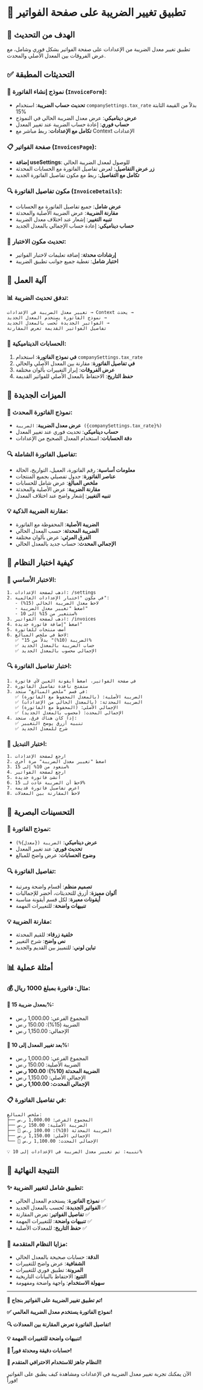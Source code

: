 # 🧮 تطبيق تغيير الضريبة على صفحة الفواتير

## 🎯 الهدف من التحديث
تطبيق تغيير معدل الضريبة من الإعدادات على صفحة الفواتير بشكل فوري وشامل، مع عرض الفروقات بين المعدل الأصلي والمحدث.

## ✅ التحديثات المطبقة

### 📄 **نموذج إنشاء الفاتورة** (`InvoiceForm`):
- **تحديث حساب الضريبة**: استخدام `companySettings.tax_rate` بدلاً من القيمة الثابتة 15%
- **عرض ديناميكي**: عرض معدل الضريبة الحالي في النموذج
- **حساب فوري**: إعادة حساب الضريبة عند تغيير المعدل
- **تكامل مع الإعدادات**: ربط مباشر مع Context الإعدادات

### 📋 **صفحة الفواتير** (`InvoicesPage`):
- **إضافة useSettings**: للوصول لمعدل الضريبة الحالي
- **زر عرض التفاصيل**: لعرض تفاصيل الفاتورة مع الحسابات المحدثة
- **تكامل مع التفاصيل**: ربط مع مكون تفاصيل الفاتورة الجديد

### 🔍 **مكون تفاصيل الفاتورة** (`InvoiceDetails`):
- **عرض شامل**: جميع تفاصيل الفاتورة مع الحسابات
- **مقارنة الضريبة**: عرض الضريبة الأصلية والمحدثة
- **تنبيه التغيير**: إشعار عند اختلاف معدل الضريبة
- **حساب ديناميكي**: إعادة حساب الإجمالي بالمعدل الجديد

### 🧪 **تحديث مكون الاختبار**:
- **إرشادات محدثة**: إضافة تعليمات لاختبار الفواتير
- **اختبار شامل**: تغطية جميع جوانب تطبيق الضريبة

## 🔧 آلية العمل

### 📊 **تدفق تحديث الضريبة**:
```
تغيير معدل الضريبة في الإعدادات → Context يحدث → 
نموذج الفاتورة يستخدم المعدل الجديد → 
الفواتير الجديدة تُحسب بالمعدل الجديد →
تفاصيل الفواتير القديمة تعرض المقارنة
```

### 🎯 **الحسابات الديناميكية**:
1. **في نموذج الفاتورة**: استخدام `companySettings.tax_rate`
2. **في تفاصيل الفاتورة**: مقارنة بين المعدل الأصلي والحالي
3. **عرض الفروقات**: إبراز التغييرات بألوان مختلفة
4. **حفظ التاريخ**: الاحتفاظ بالمعدل الأصلي للفواتير القديمة

## 🎨 الميزات الجديدة

### 📄 **نموذج الفاتورة المحدث**:
- **عرض معدل الضريبة**: `الضريبة ({companySettings.tax_rate}%)`
- **حساب ديناميكي**: تحديث فوري عند تغيير المعدل
- **دقة الحسابات**: استخدام المعدل الصحيح من الإعدادات

### 🔍 **تفاصيل الفاتورة الشاملة**:
- **معلومات أساسية**: رقم الفاتورة، العميل، التواريخ، الحالة
- **عناصر الفاتورة**: جدول تفصيلي بجميع المنتجات
- **ملخص المبالغ**: عرض شامل للحسابات
- **مقارنة الضريبة**: عرض الأصلية والمحدثة
- **تنبيه التغيير**: إشعار واضح عند اختلاف المعدل

### 💡 **مقارنة الضريبة الذكية**:
- **الضريبة الأصلية**: المحفوظة مع الفاتورة
- **الضريبة المحدثة**: حسب المعدل الحالي
- **الفرق المرئي**: عرض بألوان مختلفة
- **الإجمالي المحدث**: حساب جديد بالمعدل الحالي

## 🧪 كيفية اختبار النظام

### 🎯 **الاختبار الأساسي**:
```
1. اذهب لصفحة الإعدادات: /settings
2. في مكون "اختبار الإعدادات العالمية":
   - لاحظ معدل الضريبة الحالي (15%)
   - اضغط "تغيير معدل الضريبة"
   - ستتغير من 15% إلى 10%
3. اذهب لصفحة الفواتير: /invoices
4. اضغط "إضافة فاتورة جديدة"
5. أضف منتجات للفاتورة
6. لاحظ في ملخص المبالغ:
   ✅ "الضريبة (10%)" بدلاً من 15%
   ✅ حساب الضريبة بالمعدل الجديد
   ✅ الإجمالي محسوب بالمعدل الجديد
```

### 🔍 **اختبار تفاصيل الفاتورة**:
```
1. في صفحة الفواتير، اضغط أيقونة العين لأي فاتورة
2. ستفتح نافذة تفاصيل الفاتورة
3. في قسم "ملخص المبالغ" ستجد:
   ✅ الضريبة الأصلية: (بالمعدل المحفوظ مع الفاتورة)
   ✅ الضريبة المحدثة: (بالمعدل الحالي من الإعدادات)
   ✅ الإجمالي الأصلي: (المحفوظ مع الفاتورة)
   ✅ الإجمالي المحدث: (محسوب بالمعدل الجديد)
4. إذا كان هناك فرق، ستجد:
   ✅ تنبيه أزرق يوضح التغيير
   ✅ شرح للمعدل الجديد
```

### 🔄 **اختبار التبديل**:
```
1. ارجع لصفحة الإعدادات
2. اضغط "تغيير معدل الضريبة" مرة أخرى
3. ستعود من 10% إلى 15%
4. ارجع لصفحة الفواتير
5. أنشئ فاتورة جديدة
6. لاحظ أن الضريبة عادت لـ 15%
7. اعرض تفاصيل فاتورة قديمة
8. لاحظ المقارنة بين المعدلات
```

## 🎨 التحسينات البصرية

### 📄 **نموذج الفاتورة**:
- **عرض ديناميكي**: `الضريبة ({معدل}%)`
- **تحديث فوري**: عند تغيير المعدل
- **وضوح الحسابات**: عرض واضح للمبالغ

### 🔍 **تفاصيل الفاتورة**:
- **تصميم منظم**: أقسام واضحة ومرتبة
- **ألوان مميزة**: أزرق للتحديثات، أخضر للإجماليات
- **أيقونات معبرة**: لكل قسم أيقونة مناسبة
- **تنبيهات واضحة**: للتغييرات المهمة

### 💡 **مقارنة الضريبة**:
- **خلفية زرقاء**: للقيم المحدثة
- **نص واضح**: شرح التغيير
- **تباين لوني**: للتمييز بين القديم والجديد

## 📊 أمثلة عملية

### 💰 **مثال: فاتورة بمبلغ 1000 ريال**:

#### 🔢 **بمعدل ضريبة 15%**:
- المجموع الفرعي: 1,000.00 ر.س
- الضريبة (15%): 150.00 ر.س
- الإجمالي: 1,150.00 ر.س

#### 🔢 **بعد تغيير المعدل إلى 10%**:
- المجموع الفرعي: 1,000.00 ر.س
- الضريبة الأصلية: 150.00 ر.س
- **الضريبة المحدثة (10%): 100.00 ر.س**
- الإجمالي الأصلي: 1,150.00 ر.س
- **الإجمالي المحدث: 1,100.00 ر.س**

### 📋 **في تفاصيل الفاتورة**:
```
ملخص المبالغ:
├── المجموع الفرعي: 1,000.00 ر.س
├── الضريبة الأصلية: 150.00 ر.س
├── 🔵 الضريبة المحدثة (10%): 100.00 ر.س
├── الإجمالي الأصلي: 1,150.00 ر.س
└── 🔵 الإجمالي المحدث: 1,100.00 ر.س

💡 تنبيه: تم تغيير معدل الضريبة في الإعدادات إلى 10%
```

## 🎊 النتيجة النهائية

### ✨ **تطبيق شامل لتغيير الضريبة**:
- **نموذج الفاتورة**: يستخدم المعدل الحالي ✅
- **الفواتير الجديدة**: تُحسب بالمعدل الجديد ✅
- **تفاصيل الفواتير**: تعرض المقارنة ✅
- **تنبيهات واضحة**: للتغييرات المهمة ✅
- **حفظ التاريخ**: للمعدلات الأصلية ✅

### 🚀 **مزايا النظام المتقدمة**:
- **الدقة**: حسابات صحيحة بالمعدل الحالي
- **الشفافية**: عرض واضح للتغييرات
- **المرونة**: تطبيق فوري للتغييرات
- **التتبع**: الاحتفاظ بالبيانات التاريخية
- **سهولة الاستخدام**: واجهة واضحة ومفهومة

---

**🎉 تم تطبيق تغيير الضريبة على الفواتير بنجاح!**

**✅ نموذج الفاتورة يستخدم معدل الضريبة العالمي!**

**🔍 تفاصيل الفاتورة تعرض المقارنة بين المعدلات!**

**💡 تنبيهات واضحة للتغييرات المهمة!**

**🧮 حسابات دقيقة ومحدثة فوراً!**

**🚀 النظام جاهز للاستخدام الاحترافي المتقدم!**

الآن يمكنك تجربة تغيير معدل الضريبة في الإعدادات ومشاهدة كيف يطبق على الفواتير فوراً!
